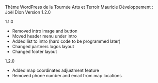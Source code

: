 Thème WordPress de la Tournée Arts et Terroir Mauricie
Développement : Joël Dion
Version 1.2.0

1.1.0
- Removed intro image and button
- Moved header menu under intro
- Added list to intro (hard code to be programmed later)
- Changed partners logos layout
- Changed footer layout

1.2.0
- Added map coordinates adjustment feature
- Removed phone number and email from map locations